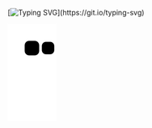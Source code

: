 <!---
- 👋 Hi, I’m @redwane-ai
- 👀 I’m interested in ...
- 🌱 I’m currently learning ...
- 💞️ I’m looking to collaborate on ...
- 📫 How to reach me ...

--->

[![Typing SVG](https://readme-typing-svg.demolab.com?font=Fira+Code&pause=1000&width=435&lines=Hello+!;I'm+redwane-ai;I'm+a+Data+Scientist;and+AI+developer;...)](https://git.io/typing-svg)

<img src="https://raw.githubusercontent.com/muhiqsimui/muhiqsimui/output/github-contribution-grid-snake.svg" />

<!---
redwane-ai/redwane-ai is a ✨ special ✨ repository because its `README.md` (this file) appears on your GitHub profile.
You can click the Preview link to take a look at your changes.
--->
